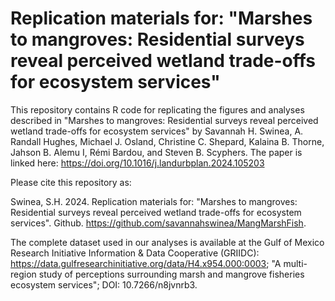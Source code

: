 # Replication materials for: "Marshes to mangroves: Residential surveys reveal perceived wetland trade-offs for ecosystem services"

This repository contains R code for replicating the figures and analyses described in "Marshes to mangroves: Residential surveys reveal perceived wetland trade-offs for ecosystem services" by Savannah H. Swinea, A. Randall Hughes, Michael J. Osland, Christine C. Shepard, Kalaina B. Thorne, Jahson B. Alemu I, Rémi Bardou, and Steven B. Scyphers. The paper is linked here: https://doi.org/10.1016/j.landurbplan.2024.105203

Please cite this repository as:

Swinea, S.H. 2024. Replication materials for: "Marshes to mangroves: Residential surveys reveal perceived wetland trade-offs for ecosystem services". Github. https://github.com/savannahswinea/MangMarshFish.

The complete dataset used in our analyses is available at the Gulf of Mexico Research Initiative Information & Data Cooperative (GRIIDC): https://data.gulfresearchinitiative.org/data/H4.x954.000:0003; "A multi-region study of perceptions surrounding marsh and mangrove fisheries ecosystem services"; DOI: 10.7266/n8jvnrb3. 
